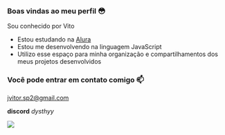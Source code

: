### Boas vindas ao meu perfil 😳

Sou conhecido por Vito

- Estou estudando na [Alura](https://www.alura.com.br)
- Estou me desenvolvendo na linguagem JavaScript
- Utilizo esse espaço para minha organização e compartilhamentos dos meus projetos desenvolvidos

### Você pode entrar em contato comigo 📫

jvitor.sp2@gmail.com

**discord** *dysthyy*

![](https://media1.tenor.com/m/UknxUj9zeR8AAAAd/arlecchino-genshin.gif)
